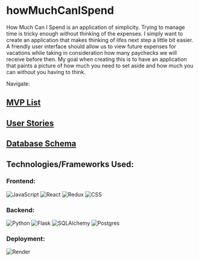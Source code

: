 # howMuchCanISpend

How Much Can I Spend is an application of simplicity. Trying to manage time is tricky enough without thinking of the expenses. 
I simply want to create an application that makes thinking of lifes next step a little bit easier. A friendly user interface should
allow us to view future expenses for vacations while taking in consideration how many paychecks we will receive before then. My goal 
when creating this is to have an application that paints a picture of how much you need to set aside and how much you can without you having to think.


Navigate:

## [MVP List](https://github.com/collin-smith23/howMuchCanISpend/wiki/MVP-List)
## [User Stories](https://github.com/collin-smith23/howMuchCanISpend/wiki/User-Stories)
## [Database Schema](https://github.com/collin-smith23/howMuchCanISpend/wiki/Database-Schema)


## Technologies/Frameworks Used:

### Frontend:
![JavaScript](https://img.shields.io/badge/Javascript-F7DF1E?style=for-the-badge&logo=javascript&logoColor=black)
![React](https://img.shields.io/badge/react-676E77?style=for-the-badge&logo=react&logoColor=#61DAFB)
![Redux](https://img.shields.io/badge/Redux-764ABC?style=for-the-badge&logo=redux&logoColor=white)
![CSS](https://img.shields.io/badge/CSS3-1572B6?style=for-the-badge&logo=css3&logoColor=white)

### Backend:
![Python](https://img.shields.io/badge/Python-4081B3?style=for-the-badge&logo=python&logoColor=ffe66a)
![Flask](https://img.shields.io/badge/Flask-000000?style=for-the-badge&logo=flask&logoColor=white)
![SQLAlchemy](https://img.shields.io/badge/SQLAlchemy-D71F00?style=for-the-badge&logoColor=white)
![Postgres](https://img.shields.io/badge/Postgres-4169E1?style=for-the-badge&logo=postgresql&logoColor=white)


### Deployment:
![Render](https://img.shields.io/badge/Render-46E3B7?style=for-the-badge&logo=render&logoColor=white)
